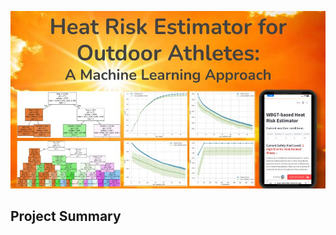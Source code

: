 <!--
## WBGT-based Heat Risk Estimation for Outdoor Athletes: A Machine Learning Approach
-->

<!--
This project builds a portable device that finds and displays the local Web Bulb Globe Temperature (WBGT). WBGT is an indicator of heat stress on the human body in direct sunlight. It measures air temperature, humidity, wind speed and solar heat (including sunlight angle and cloud cover). This device allows outdoor athletes to be aware of the environmental conditions for their activities and helps them take precautions early enough (e.g. resting in shade and getting hydrated).

This device is implemented with a Raspberry Pi computer and an e-paper display. A Python program runs on Raspberry Pi to determine the current location of the device (latitude and longitude) through IP geolocation, download WBGT forecast for that location from National Oceanic and Atmospheric Administration (NOAA) and show the forecast on the e-paper display. The program can be activated via iOS Siri.
-->

<p align="center">
  <img src="images/logo.jpg" width="750" />
</p>


## Project Summary






